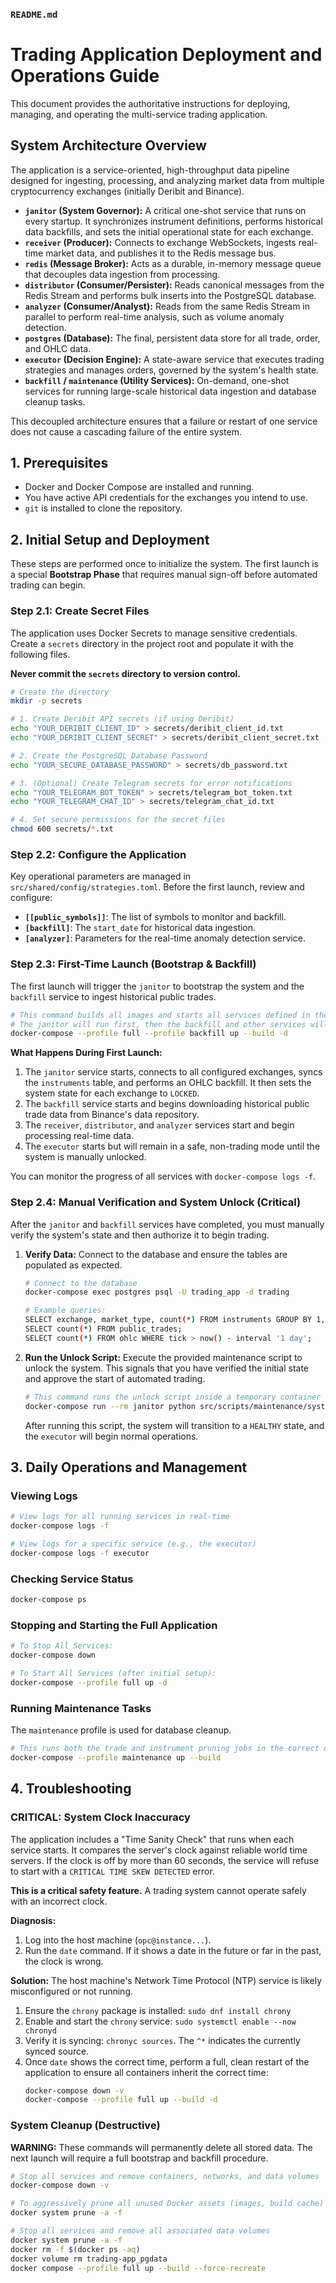 ### `README.md` 

# Trading Application Deployment and Operations Guide

This document provides the authoritative instructions for deploying, managing, and operating the multi-service trading application.

## System Architecture Overview

The application is a service-oriented, high-throughput data pipeline designed for ingesting, processing, and analyzing market data from multiple cryptocurrency exchanges (initially Deribit and Binance).

*   **`janitor` (System Governor):** A critical one-shot service that runs on every startup. It synchronizes instrument definitions, performs historical data backfills, and sets the initial operational state for each exchange.
*   **`receiver` (Producer):** Connects to exchange WebSockets, ingests real-time market data, and publishes it to the Redis message bus.
*   **`redis` (Message Broker):** Acts as a durable, in-memory message queue that decouples data ingestion from processing.
*   **`distributor` (Consumer/Persister):** Reads canonical messages from the Redis Stream and performs bulk inserts into the PostgreSQL database.
*   **`analyzer` (Consumer/Analyst):** Reads from the same Redis Stream in parallel to perform real-time analysis, such as volume anomaly detection.
*   **`postgres` (Database):** The final, persistent data store for all trade, order, and OHLC data.
*   **`executor` (Decision Engine):** A state-aware service that executes trading strategies and manages orders, governed by the system's health state.
*   **`backfill` / `maintenance` (Utility Services):** On-demand, one-shot services for running large-scale historical data ingestion and database cleanup tasks.

This decoupled architecture ensures that a failure or restart of one service does not cause a cascading failure of the entire system.

## 1. Prerequisites

*   Docker and Docker Compose are installed and running.
*   You have active API credentials for the exchanges you intend to use.
*   `git` is installed to clone the repository.

## 2. Initial Setup and Deployment

These steps are performed once to initialize the system. The first launch is a special **Bootstrap Phase** that requires manual sign-off before automated trading can begin.

### Step 2.1: Create Secret Files

The application uses Docker Secrets to manage sensitive credentials. Create a `secrets` directory in the project root and populate it with the following files.

**Never commit the `secrets` directory to version control.**

```bash
# Create the directory
mkdir -p secrets

# 1. Create Deribit API secrets (if using Deribit)
echo "YOUR_DERIBIT_CLIENT_ID" > secrets/deribit_client_id.txt
echo "YOUR_DERIBIT_CLIENT_SECRET" > secrets/deribit_client_secret.txt

# 2. Create the PostgreSQL Database Password
echo "YOUR_SECURE_DATABASE_PASSWORD" > secrets/db_password.txt

# 3. (Optional) Create Telegram secrets for error notifications
echo "YOUR_TELEGRAM_BOT_TOKEN" > secrets/telegram_bot_token.txt
echo "YOUR_TELEGRAM_CHAT_ID" > secrets/telegram_chat_id.txt

# 4. Set secure permissions for the secret files
chmod 600 secrets/*.txt
```

### Step 2.2: Configure the Application

Key operational parameters are managed in `src/shared/config/strategies.toml`. Before the first launch, review and configure:
*   **`[[public_symbols]]`**: The list of symbols to monitor and backfill.
*   **`[backfill]`**: The `start_date` for historical data ingestion.
*   **`[analyzer]`**: Parameters for the real-time anomaly detection service.

### Step 2.3: First-Time Launch (Bootstrap & Backfill)

The first launch will trigger the `janitor` to bootstrap the system and the `backfill` service to ingest historical public trades.

```bash
# This command builds all images and starts all services defined in the 'full' and 'backfill' profiles.
# The janitor will run first, then the backfill and other services will start.
docker-compose --profile full --profile backfill up --build -d
```

**What Happens During First Launch:**
1.  The `janitor` service starts, connects to all configured exchanges, syncs the `instruments` table, and performs an OHLC backfill. It then sets the system state for each exchange to `LOCKED`.
2.  The `backfill` service starts and begins downloading historical public trade data from Binance's data repository.
3.  The `receiver`, `distributor`, and `analyzer` services start and begin processing real-time data.
4.  The `executor` starts but will remain in a safe, non-trading mode until the system is manually unlocked.

You can monitor the progress of all services with `docker-compose logs -f`.

### Step 2.4: Manual Verification and System Unlock (Critical)

After the `janitor` and `backfill` services have completed, you must manually verify the system's state and then authorize it to begin trading.

1.  **Verify Data:** Connect to the database and ensure the tables are populated as expected.
    ```bash
    # Connect to the database
    docker-compose exec postgres psql -U trading_app -d trading

    # Example queries:
    SELECT exchange, market_type, count(*) FROM instruments GROUP BY 1, 2;
    SELECT count(*) FROM public_trades;
    SELECT count(*) FROM ohlc WHERE tick > now() - interval '1 day';
    ```

2.  **Run the Unlock Script:** Execute the provided maintenance script to unlock the system. This signals that you have verified the initial state and approve the start of automated trading.
    ```bash
    # This command runs the unlock script inside a temporary container
    docker-compose run --rm janitor python src/scripts/maintenance/system_unlock.py
    ```
    After running this script, the system will transition to a `HEALTHY` state, and the `executor` will begin normal operations.

## 3. Daily Operations and Management

### Viewing Logs
```bash
# View logs for all running services in real-time
docker-compose logs -f

# View logs for a specific service (e.g., the executor)
docker-compose logs -f executor
```

### Checking Service Status
```bash
docker-compose ps
```

### Stopping and Starting the Full Application
```bash
# To Stop All Services:
docker-compose down

# To Start All Services (after initial setup):
docker-compose --profile full up -d
```

### Running Maintenance Tasks
The `maintenance` profile is used for database cleanup.
```bash
# This runs both the trade and instrument pruning jobs in the correct order
docker-compose --profile maintenance up --build
```

## 4. Troubleshooting

### CRITICAL: System Clock Inaccuracy

The application includes a "Time Sanity Check" that runs when each service starts. It compares the server's clock against reliable world time servers. If the clock is off by more than 60 seconds, the service will refuse to start with a `CRITICAL TIME SKEW DETECTED` error.

**This is a critical safety feature.** A trading system cannot operate safely with an incorrect clock.

**Diagnosis:**
1.  Log into the host machine (`opc@instance...`).
2.  Run the `date` command. If it shows a date in the future or far in the past, the clock is wrong.

**Solution:**
The host machine's Network Time Protocol (NTP) service is likely misconfigured or not running.
1.  Ensure the `chrony` package is installed: `sudo dnf install chrony`
2.  Enable and start the `chrony` service: `sudo systemctl enable --now chronyd`
3.  Verify it is syncing: `chronyc sources`. The `^*` indicates the currently synced source.
4.  Once `date` shows the correct time, perform a full, clean restart of the application to ensure all containers inherit the correct time:
    ```bash
    docker-compose down -v
    docker-compose --profile full up --build -d
    ```

### System Cleanup (Destructive)

**WARNING:** These commands will permanently delete all stored data. The next launch will require a full bootstrap and backfill procedure.

```bash
# Stop all services and remove containers, networks, and data volumes
docker-compose down -v

# To aggressively prune all unused Docker assets (images, build cache)
docker system prune -a -f
```

```bash
# Stop all services and remove all associated data volumes
docker system prune -a -f
docker rm -f $(docker ps -aq)
docker volume rm trading-app_pgdata
docker compose --profile full up --build --force-recreate

```
